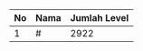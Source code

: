 | No | Nama            | Jumlah Level |
|----|-----------------|--------------|
| 1  | #    |    2922        |
